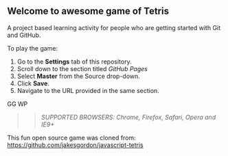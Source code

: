 ## Welcome to awesome game of Tetris

A project based learning activity for people who are getting started with Git and GitHub.

To play the game:
1. Go to the **Settings** tab of this repository.
1. Scroll down to the section titled _GitHub Pages_
1. Select **Master** from the Source drop-down.
1. Click **Save**.
1. Navigate to the URL provided in the same section.

GG WP

>> _*SUPPORTED BROWSERS*: Chrome, Firefox, Safari, Opera and IE9+_

This fun open source game was cloned from: https://github.com/jakesgordon/javascript-tetris
